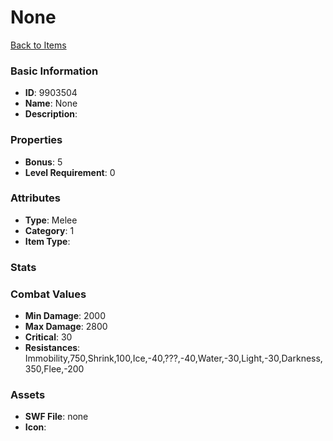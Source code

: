# None



[Back to Items](../items.md)

### Basic Information

- **ID**: 9903504
- **Name**: None
- **Description**: 

### Properties

- **Bonus**: 5
- **Level Requirement**: 0

### Attributes

- **Type**: Melee
- **Category**: 1
- **Item Type**: 

### Stats


### Combat Values

- **Min Damage**: 2000
- **Max Damage**: 2800
- **Critical**: 30
- **Resistances**: Immobility,750,Shrink,100,Ice,-40,???,-40,Water,-30,Light,-30,Darkness,350,Flee,-200

### Assets

- **SWF File**: none
- **Icon**: 

